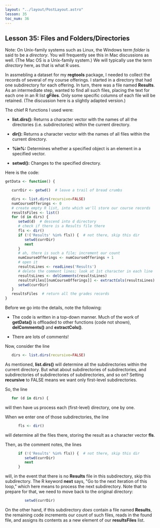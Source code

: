 ```yaml
---
layout: "../layout/PostLayout.astro"
lesson: 35
toc_num: 36
---
```

 
## <a name="fd"> </a> Lesson 35:  Files and Folders/Directories

Note:  On Unix-family systems such as Linux, the Windows term *folder*
is said to be a *directory*.  You will frequently see this in Mac
discussions as well.  (The Mac OS is a Unix-family system.)  We will
typically use the term *directory* here, as that is what R uses.

In assmebling a dataset for my **regtools** package, I needed to collect
the records of several of my course offerings.  I started in a directory
that had one subdirectory for each offering.  In turn, there was a file
named **Results**.  As an intermediate step, wanted to find all such
files, placing the text for each one in an R list **gFiles**.  Only some
specific columns of each file will be retained.  (The discussion here is
a slightly adapted version.)

The chief R functions I used were:

* **list.dirs():**  Returns a character vector with the names of all the
  directories (i.e. subdirectories) within the current directory.

* **dir():**  Returns a character vector with the names of all files
  within the current directory.

* **%in%:**  Determines whether a specified object is an element in a
  specified vector. 

* **setwd():**  Changes to the specified directory.

Here is the code:

```r
getData <- function() {

   currDir <- getwd()  # leave a trail of bread crumbs

   dirs <- list.dirs(recursive=FALSE)
   numCourseOfferings <- 0
   # create empty R list, into which we'll store our course records
   resultsFiles <- list()
   for (d in dirs) {
      setwd(d)  # descend into d directory
      # check if there is a Results file there
      fls <- dir()
      if (!('Results' %in% fls)) {  # not there, skip this dir
         setwd(currDir)
         next
      }
      # ah, there is such a file; increment our count
      numCourseOfferings <- numCourseOfferings + 1
      # open it
      resultsLines <- readLines('Results')
      # delete the comment lines; look at 1st character in each line
      resultsLines <- delComments(resultsLines)
      resultsFiles[[numCourseOfferings]] <- extractCols(resultsLines)
      setwd(currDir)
   }
   resultsFiles  # return all the grades records
}
```

Before we go into the details, note the following:

* The code is written in a top-down manner.  Much of the work of
**getData()** is offloaded to other functions (code not shown),
**delComments()** and **extractCols()**.

* There are lots of comments!

Now, consider the line

```r
   dirs <- list.dirs(recursive=FALSE)
```

As mentioned, **list.dirs()** will determine all the subdirectories
within the current directory.  But what about subdirectories of
subdirectories, and subdirectories of subdirectories of subdirectories,
and so on?  Setting **recursive** to FALSE means we want only
first-level subdirectories.

So, the line

```r
   for (d in dirs) {
```

will then have us process each (first-level) directory, one by one.

When we enter one of those subdirectories, the line

```r
      fls <- dir()
```

will determine all the files there, storing the result as a character
vector **fls**.

Then, as the comment notes, the lines

```r
      if (!('Results' %in% fls)) {  # not there, skip this dir
         setwd(currDir)
         next
      }
```

will, in the event that there is no **Results** file in this
subdirectory, skip this subdirectory.  The R keyword **next** says, "Go
to the next iteration of this loop," which here means to process the
next subdirectory.  Note that to prepare for that, we need to move back
to the original directory:

```r
         setwd(currDir)
```

On the other hand, if this subdirectory *does* contain a file named
**Results**, the remaining code increments our count of such files,
reads in the found file, and assigns its contents as a new element of
our **resultsFiles** list.
